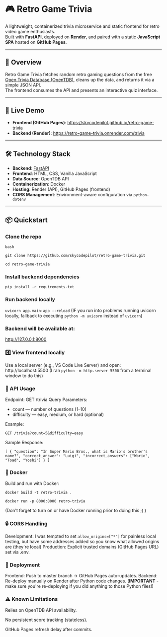 # 🎮 Retro Game Trivia

A lightweight, containerized trivia microservice and static frontend for retro video game enthusiasts.  
Built with **FastAPI**, deployed on **Render**, and paired with a static **JavaScript SPA** hosted on **GitHub Pages**.

---

## 📖 Overview
Retro Game Trivia fetches random retro gaming questions from the free [Open Trivia Database (OpenTDB)](https://opentdb.com/), cleans up the data, and returns it via a simple JSON API.  
The frontend consumes the API and presents an interactive quiz interface.

---

## 🚀 Live Demo
- **Frontend (GitHub Pages)**: https://skycodepilot.github.io/retro-game-trivia  
- **Backend (Render)**: https://retro-game-trivia.onrender.com/trivia

---

## 🛠 Technology Stack
- **Backend**: [FastAPI](https://fastapi.tiangolo.com/)
- **Frontend**: HTML, CSS, Vanilla JavaScript
- **Data Source**: OpenTDB API
- **Containerization**: Docker
- **Hosting**: Render (API), GitHub Pages (frontend)
- **CORS Management**: Environment-aware configuration via `python-dotenv`

---

## 📦 Quickstart

### Clone the repo
`bash`

`git clone https://github.com/skycodepilot/retro-game-trivia.git`

`cd retro-game-trivia`

### Install backend dependencies
`pip install -r requirements.txt`

### Run backend locally
`uvicorn app.main:app --reload`
(IF you run into problems running uvicorn locally, fallback to executing `python -m uvicorn` instead of `uvicorn`)

### Backend will be available at:
http://127.0.0.1:8000

### 4️⃣ View frontend locally
Use a local server (e.g., VS Code Live Server) and open:
http://localhost:5500
(I ran `python -m http.server 5500` from a terminal window to do this)

### 🧩 API Usage
Endpoint:
GET /trivia
Query Parameters:
* count — number of questions (1–10)
* difficulty — easy, medium, or hard (optional)

Example: 

`GET /trivia?count=5&difficulty=easy`

Sample Response:

`[
  {
    "question": "In Super Mario Bros., what is Mario's brother's name?",
    "correct_answer": "Luigi",
    "incorrect_answers": ["Wario", "Toad", "Yoshi"]
  }
]`

### 🐳 Docker
Build and run with Docker:

`docker build -t retro-trivia .`

`docker run -p 8000:8000 retro-trivia`

(Don't forget to turn on or have Docker running prior to doing this ;) )

### 🔒 CORS Handling
Development: I was tempted to set `allow_origins=["*"]` for painless local testing, but have some addresses added so you know what allowed origins are (they're local)
Production: Explicit trusted domains (GitHub Pages URL) set via .env.

### 📝 Deployment
Frontend: Push to master branch → GitHub Pages auto-updates.
Backend: Re-deploy manually on Render after Python code changes. (**IMPORTANT** - make sure you're re-deploying if you did anything to those Python files!)

### ⚠️ Known Limitations
Relies on OpenTDB API availability.

No persistent score tracking (stateless).

GitHub Pages refresh delay after commits.





